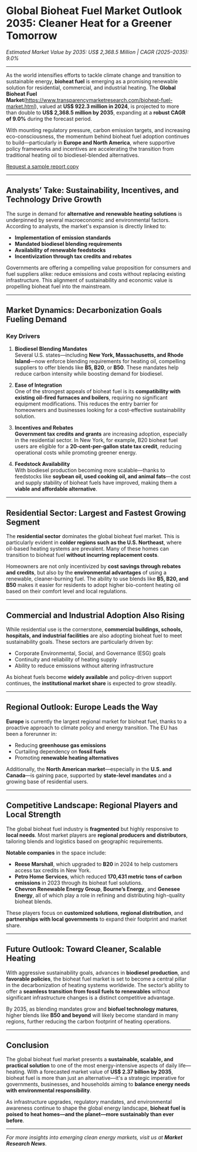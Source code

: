 
# Global Bioheat Fuel Market Outlook 2035: Cleaner Heat for a Greener Tomorrow
*Estimated Market Value by 2035: US$ 2,368.5 Million | CAGR (2025–2035): 9.0%*

---

As the world intensifies efforts to tackle climate change and transition to sustainable energy, **bioheat fuel** is emerging as a promising renewable solution for residential, commercial, and industrial heating. The **Global Bioheat Fuel Market**(https://www.transparencymarketresearch.com/bioheat-fuel-market.html), valued at **US$ 922.3 million in 2024**, is projected to more than double to **US$ 2,368.5 million by 2035**, expanding at a **robust CAGR of 9.0%** during the forecast period.

With mounting regulatory pressure, carbon emission targets, and increasing eco-consciousness, the momentum behind bioheat fuel adoption continues to build—particularly in **Europe and North America**, where supportive policy frameworks and incentives are accelerating the transition from traditional heating oil to biodiesel-blended alternatives.

[Request a sample report copy](https://www.transparencymarketresearch.com/sample/sample.php?flag=S&rep_id=86626)

---

## Analysts’ Take: Sustainability, Incentives, and Technology Drive Growth

The surge in demand for **alternative and renewable heating solutions** is underpinned by several macroeconomic and environmental factors. According to analysts, the market's expansion is directly linked to:

- **Implementation of emission standards**
- **Mandated biodiesel blending requirements**
- **Availability of renewable feedstocks**
- **Incentivization through tax credits and rebates**

Governments are offering a compelling value proposition for consumers and fuel suppliers alike: reduce emissions and costs without replacing existing infrastructure. This alignment of sustainability and economic value is propelling bioheat fuel into the mainstream.

---

## Market Dynamics: Decarbonization Goals Fueling Demand

### Key Drivers

1. **Biodiesel Blending Mandates**  
   Several U.S. states—including **New York, Massachusetts, and Rhode Island**—now enforce blending requirements for heating oil, compelling suppliers to offer blends like **B5, B20**, or **B50**. These mandates help reduce carbon intensity while boosting demand for biodiesel.

2. **Ease of Integration**  
   One of the strongest appeals of bioheat fuel is its **compatibility with existing oil-fired furnaces and boilers**, requiring no significant equipment modifications. This reduces the entry barrier for homeowners and businesses looking for a cost-effective sustainability solution.

3. **Incentives and Rebates**  
   **Government tax credits and grants** are increasing adoption, especially in the residential sector. In New York, for example, B20 bioheat fuel users are eligible for a **20-cent-per-gallon state tax credit**, reducing operational costs while promoting greener energy.

4. **Feedstock Availability**  
   With biodiesel production becoming more scalable—thanks to feedstocks like **soybean oil, used cooking oil, and animal fats**—the cost and supply stability of bioheat fuels have improved, making them a **viable and affordable alternative**.

---

## Residential Sector: Largest and Fastest Growing Segment

The **residential sector** dominates the global bioheat fuel market. This is particularly evident in **colder regions such as the U.S. Northeast**, where oil-based heating systems are prevalent. Many of these homes can transition to bioheat fuel **without incurring replacement costs**.

Homeowners are not only incentivized by **cost savings through rebates and credits**, but also by the **environmental advantages** of using a renewable, cleaner-burning fuel. The ability to use blends like **B5, B20, and B50** makes it easier for residents to adopt higher bio-content heating oil based on their comfort level and local regulations.

---

## Commercial and Industrial Adoption Also Rising

While residential use is the cornerstone, **commercial buildings, schools, hospitals, and industrial facilities** are also adopting bioheat fuel to meet sustainability goals. These sectors are particularly driven by:

- Corporate Environmental, Social, and Governance (ESG) goals
- Continuity and reliability of heating supply
- Ability to reduce emissions without altering infrastructure

As bioheat fuels become **widely available** and policy-driven support continues, the **institutional market share** is expected to grow steadily.

---

## Regional Outlook: Europe Leads the Way

**Europe** is currently the largest regional market for bioheat fuel, thanks to a proactive approach to climate policy and energy transition. The EU has been a forerunner in:

- Reducing **greenhouse gas emissions**
- Curtailing dependency on **fossil fuels**
- Promoting **renewable heating alternatives**

Additionally, the **North American market**—especially in the **U.S. and Canada**—is gaining pace, supported by **state-level mandates** and a growing base of residential users.

---

## Competitive Landscape: Regional Players and Local Strength

The global bioheat fuel industry is **fragmented** but highly responsive to **local needs**. Most market players are **regional producers and distributors**, tailoring blends and logistics based on geographic requirements.

**Notable companies** in the space include:

- **Reese Marshall**, which upgraded to **B20** in 2024 to help customers access tax credits in New York.
- **Petro Home Services**, which reduced **170,431 metric tons of carbon emissions** in 2023 through its bioheat fuel solutions.
- **Chevron Renewable Energy Group**, **Bourne’s Energy**, and **Genesee Energy**, all of which play a role in refining and distributing high-quality bioheat blends.

These players focus on **customized solutions**, **regional distribution**, and **partnerships with local governments** to expand their footprint and market share.

---

## Future Outlook: Toward Cleaner, Scalable Heating

With aggressive sustainability goals, advances in **biodiesel production**, and **favorable policies**, the bioheat fuel market is set to become a central pillar in the decarbonization of heating systems worldwide. The sector’s ability to offer a **seamless transition from fossil fuels to renewables** without significant infrastructure changes is a distinct competitive advantage.

By 2035, as blending mandates grow and **biofuel technology matures**, higher blends like **B50 and beyond** will likely become standard in many regions, further reducing the carbon footprint of heating operations.

---

## Conclusion

The global bioheat fuel market presents a **sustainable, scalable, and practical solution** to one of the most energy-intensive aspects of daily life—heating. With a forecasted market value of **US$ 2.37 billion by 2035**, bioheat fuel is more than just an alternative—it's a strategic imperative for governments, businesses, and households aiming to **balance energy needs with environmental responsibility**.

As infrastructure upgrades, regulatory mandates, and environmental awareness continue to shape the global energy landscape, **bioheat fuel is poised to heat homes—and the planet—more sustainably than ever before**.

---

*For more insights into emerging clean energy markets, visit us at **Market Research News***.
